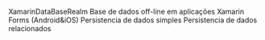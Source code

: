 XamarinDataBaseRealm
Base de dados off-line em aplicações Xamarin Forms (Android&iOS)
Persistencia  de dados simples
Persistencia de dados relacionados
